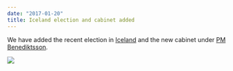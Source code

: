 ```yaml
---
date: "2017-01-20"
title: Iceland election and cabinet added
---
```


We have added the recent election in [Iceland](http://www.parlgov.org/explore/isl/election/2016-10-29/) and the new cabinet under [PM Benediktsson](http://www.parlgov.org/explore/isl/cabinet/2017-01-10/).

![](/images/parliament-european-union.jpg)
